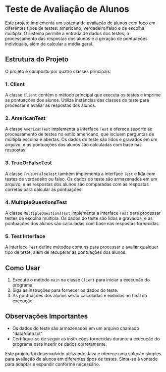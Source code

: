 # Teste de Avaliação de Alunos

Este projeto implementa um sistema de avaliação de alunos com foco em diferentes tipos de testes: americano, verdadeiro/falso e de escolha múltipla. O sistema permite a entrada de dados dos testes, o processamento das respostas dos alunos e a geração de pontuações individuais, além de calcular a média geral.

## Estrutura do Projeto

O projeto é composto por quatro classes principais:

### 1. **Client**

A classe `Client` contém o método principal que executa os testes e imprime as pontuações dos alunos. Utiliza instâncias das classes de teste para processar e avaliar as respostas dos alunos.

### 2. **AmericanTest**

A classe `AmericanTest` implementa a interface `Test` e oferece suporte ao processamento de testes no estilo americano, que incluem perguntas de múltipla escolha e abertas. Os dados do teste são lidos e gravados em um arquivo, e as pontuações dos alunos são calculadas com base nas respostas.

### 3. **TrueOrFalseTest**

A classe `TrueOrFalseTest` também implementa a interface `Test` e lida com testes de verdadeiro ou falso. Os dados do teste são armazenados em um arquivo, e as respostas dos alunos são comparadas com as respostas corretas para calcular as pontuações.

### 4. **MultipleQuestionsTest**

A classe `MultipleQuestionsTest` implementa a interface `Test` para processar testes de escolha múltipla. Os dados do teste são lidos e gravados, e as pontuações dos alunos são calculadas com base nas respostas fornecidas.

### 5. **Test Interface**

A interface `Test` define métodos comuns para processar e avaliar qualquer tipo de teste, além de recuperar as pontuações dos alunos.

## Como Usar

1. Execute o método `main` na classe `Client` para iniciar a execução do programa.
2. Siga as instruções para fornecer os dados do teste.
3. As pontuações dos alunos serão calculadas e exibidas no final da execução.

## Observações Importantes

- Os dados do teste são armazenados em um arquivo chamado "data/data.txt".
- Certifique-se de seguir as instruções fornecidas durante a execução do programa para inserir os dados corretamente.

Este projeto foi desenvolvido utilizando Java e oferece uma solução simples para avaliação de alunos em diferentes tipos de testes. Sinta-se à vontade para adaptar e expandir conforme necessário.